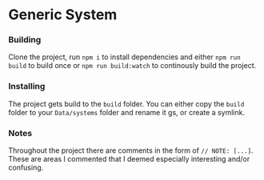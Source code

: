 # Generic System

### Building
Clone the project, run `npm i` to install dependencies and either `npm run build` to build once or `npm run build:watch` to continously build the project.

### Installing
The project gets build to the `build` folder. You can either copy the `build` folder to your `Data/systems` folder and rename it gs, or create a symlink.

### Notes
Throughout the project there are comments in the form of `// NOTE: [...]`. These are areas I commented that I deemed especially interesting and/or confusing.
